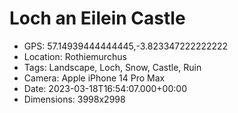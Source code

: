 # Loch an Eilein Castle

- GPS: 57.14939444444445,-3.823347222222222
- Location: Rothiemurchus
- Tags: Landscape, Loch, Snow, Castle, Ruin
- Camera: Apple iPhone 14 Pro Max
- Date: 2023-03-18T16:54:07.000+00:00
- Dimensions: 3998x2998
